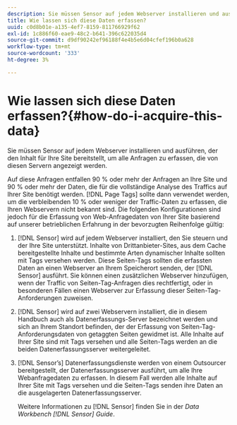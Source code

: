 ```yaml
---
description: Sie müssen Sensor auf jedem Webserver installieren und ausführen, der den Inhalt für Ihre Site bereitstellt, um alle Anfragen zu erfassen, die von diesen Servern angezeigt werden.
title: Wie lassen sich diese Daten erfassen?
uuid: c0d8b01e-a135-4ef7-8159-811766929f62
exl-id: 1c886f60-eae9-48c2-b641-396c622035d4
source-git-commit: d9df90242ef96188f4e4b5e6d04cfef196b0a628
workflow-type: tm+mt
source-wordcount: '333'
ht-degree: 3%

---
```


# Wie lassen sich diese Daten erfassen?{#how-do-i-acquire-this-data}

Sie müssen Sensor auf jedem Webserver installieren und ausführen, der den Inhalt für Ihre Site bereitstellt, um alle Anfragen zu erfassen, die von diesen Servern angezeigt werden.

Auf diese Anfragen entfallen 90 % oder mehr der Anfragen an Ihre Site und 90 % oder mehr der Daten, die für die vollständige Analyse des Traffics auf Ihrer Site benötigt werden. [!DNL Page Tags] sollte dann verwendet werden, um die verbleibenden 10 % oder weniger der Traffic-Daten zu erfassen, die Ihren Webservern nicht bekannt sind. Die folgenden Konfigurationen sind jedoch für die Erfassung von Web-Anfragedaten von Ihrer Site basierend auf unserer betrieblichen Erfahrung in der bevorzugten Reihenfolge gültig:

1. [!DNL Sensor] wird auf jedem Webserver installiert, den Sie steuern und der Ihre Site unterstützt. Inhalte von Drittanbieter-Sites, aus dem Cache bereitgestellte Inhalte und bestimmte Arten dynamischer Inhalte sollten mit Tags versehen werden. Diese Seiten-Tags sollten die erfassten Daten an einen Webserver an Ihrem Speicherort senden, der [!DNL Sensor] ausführt. Sie können einen zusätzlichen Webserver hinzufügen, wenn der Traffic von Seiten-Tag-Anfragen dies rechtfertigt, oder in besonderen Fällen einen Webserver zur Erfassung dieser Seiten-Tag-Anforderungen zuweisen.
1. [!DNL Sensor] wird auf zwei Webservern installiert, die in diesem Handbuch auch als Datenerfassungs-Server bezeichnet werden und sich an Ihrem Standort befinden, der der Erfassung von Seiten-Tag-Anforderungsdaten von getaggten Seiten gewidmet ist. Alle Inhalte auf Ihrer Site sind mit Tags versehen und alle Seiten-Tags werden an die beiden Datenerfassungsserver weitergeleitet.
1. [!DNL Sensor’s] Datenerfassungsdienste werden von einem Outsourcer bereitgestellt, der Datenerfassungsserver ausführt, um alle Ihre Webanfragedaten zu erfassen. In diesem Fall werden alle Inhalte auf Ihrer Site mit Tags versehen und die Seiten-Tags senden ihre Daten an die ausgelagerten Datenerfassungsserver.

   Weitere Informationen zu [!DNL Sensor] finden Sie in der *Data Workbench [!DNL Sensor] Guide*.
